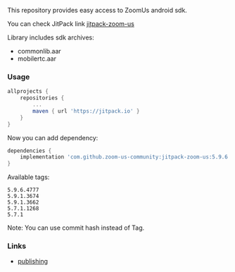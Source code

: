 This repository provides easy access to ZoomUs android sdk.

You can check JitPack link [jitpack-zoom-us](https://jitpack.io/#zoom-us-community/jitpack-zoom-us)

Library includes sdk archives:
- commonlib.aar
- mobilertc.aar

### Usage

```gradle
allprojects {
    repositories {
        ...
        maven { url 'https://jitpack.io' }
    }
}
```

Now you can add dependency:
```gradle
dependencies {
    implementation 'com.github.zoom-us-community:jitpack-zoom-us:5.9.6.4777'
}
```

Available tags:
```
5.9.6.4777
5.9.1.3674
5.9.1.3662
5.7.1.1268
5.7.1
```

Note: You can use commit hash instead of Tag.

### Links
- [publishing](./docs/DEV.md)
